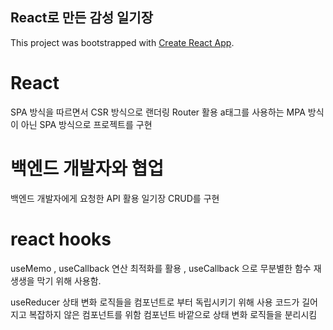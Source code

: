 ## React로 만든 감성 일기장
This project was bootstrapped with [Create React App](https://github.com/facebook/create-react-app).

# React
SPA 방식을 따르면서 CSR 방식으로 랜더링
Router 활용 a태그를 사용하는 MPA 방식이 아닌 SPA 방식으로 프로젝트를 구현

# 백엔드 개발자와 협업
백엔드 개발자에게 요청한 API 활용
일기장 CRUD를 구현

# react hooks
useMemo , useCallback
연산 최적화를 활용 , useCallback 으로 무분별한 함수 재생생을 막기 위해 사용함.

useReducer
상태 변화 로직들을 컴포넌트로 부터 독립시키기 위해 사용
코드가 길어지고 복잡하지 않은 컴포넌트를 위함
컴포넌트 바깥으로 상태 변화 로직들을 분리시킴

